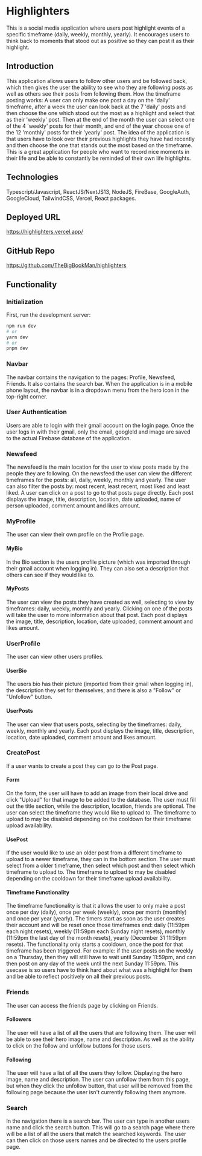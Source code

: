 # Highlighters

This is a social media application where users post highlight events of a specific timeframe (daily, weekly, monthly, yearly). It encourages users to think back to moments that stood out as positive so they can post it as their highlight.

## Introduction

This application allows users to follow other users and be followed back, which then gives the user the ability to see who they are following posts as well as others see their posts from following them. How the timeframe posting works: A user can only make one post a day on the 'daily' timeframe, after a week the user can look back at the 7 'daily' posts and then choose the one which stood out the most as a highlight and select that as their 'weekly' post. Then at the end of the month the user can select one of the 4 'weekly' posts for their month, and end of the year choose one of the 12 'monthly' posts for their 'yearly' post. The idea of the application is that users have to look over their previous highlights they have had recently and then choose the one that stands out the most based on the timeframe. This is a great application for people who want to record nice moments in their life and be able to constantly be reminded of their own life highlights.

## Technologies

Typescript/Javascript, ReactJS/NextJS13, NodeJS, FireBase, GoogleAuth, GoogleCloud, TailwindCSS, Vercel, React packages.

## Deployed URL

https://highlighters.vercel.app/

## GitHub Repo

https://github.com/TheBigBookMan/highlighters

## Functionality

### Initialization

First, run the development server:

```bash
npm run dev
# or
yarn dev
# or
pnpm dev
```

### Navbar

The navbar contains the navigation to the pages: Profile, Newsfeed, Friends. It also contains the search bar. When the application is in a mobile phone layout, the navbar is in a dropdown menu from the hero icon in the top-right corner.

### User Authentication

Users are able to login with their gmail account on the login page. Once the user logs in with their gmail, only the email, googleId and image are saved to the actual Firebase database of the application.

### Newsfeed

The newsfeed is the main location for the user to view posts made by the people they are following. On the newsfeed the user can view the different timeframes for the posts: all, daily, weekly, monthly and yearly. The user can also filter the posts by: most recent, least recent, most liked and least liked. A user can click on a post to go to that posts page directly. Each post displays the image, title, description, location, date uploaded, name of person uploaded, comment amount and likes amount.

### MyProfile

The user can view their own profile on the Profile page.

#### MyBio

In the Bio section is the users profile picture (which was imported through their gmail account when logging in). They can also set a description that others can see if they would like to.

#### MyPosts

The user can view the posts they have created as well, selecting to view by timeframes: daily, weekly, monthly and yearly. Clicking on one of the posts will take the user to more information about that post. Each post displays the image, title, description, location, date uploaded, comment amount and likes amount.

### UserProfile

The user can view other users profiles.

#### UserBio

The users bio has their picture (imported from their gmail when logging in), the description they set for themselves, and there is also a "Follow" or "Unfollow" button.

#### UserPosts

The user can view that users posts, selecting by the timeframes: daily, weekly, monthly and yearly. Each post displays the image, title, description, location, date uploaded, comment amount and likes amount.

### CreatePost

If a user wants to create a post they can go to the Post page.

#### Form

On the form, the user will have to add an image from their local drive and click "Upload" for that image to be added to the database. The user must fill out the title section, while the description, location, friends are optional. The user can select the timeframe they would like to upload to. The timeframe to upload to may be disabled depending on the cooldown for their timeframe upload availability.

#### UsePost

If the user would like to use an older post from a different timeframe to upload to a newer timeframe, they can in the bottom section. The user must select from a older timeframe, then select which post and then select which timeframe to upload to. The timeframe to upload to may be disabled depending on the cooldown for their timeframe upload availability.

#### Timeframe Functionality

The timeframe functionality is that it allows the user to only make a post once per day (daily), once per week (weekly), once per month (monthly) and once per year (yearly). The timers start as soon as the user creates their account and will be reset once those timeframes end: daily (11:59pm each night resets), weekly (11:59pm each Sunday night resets), monthly (11:59pm the last day of the month resets), yearly (December 31 11:59pm resets). The functionality only starts a cooldown, once the post for that timeframe has been triggered. For example: if the user posts on the weekly on a Thursday, then they will still have to wait until Sunday 11:59pm, and can then post on any day of the week until the next Sunday 11:59pm. This usecase is so users have to think hard about what was a highlight for them and be able to reflect positively on all their previous posts.

### Friends

The user can access the friends page by clicking on Friends.

#### Followers

The user will have a list of all the users that are following them. The user will be able to see their hero image, name and description. As well as the ability to click on the follow and unfollow buttons for those users.

#### Following

The user will have a list of all the users they follow. Displaying the hero image, name and description. The user can unfollow them from this page, but when they click the unfollow button, that user will be removed from the following page because the user isn't currently following them anymore.

### Search

In the navigation there is a search bar. The user can type in another users name and click the search button. This will go to a search page where there will be a list of all the users that match the searched keywords. The user can then click on those users names and be directed to the users profile page.
